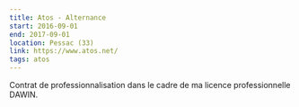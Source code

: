 ```yaml
---
title: Atos - Alternance
start: 2016-09-01
end: 2017-09-01
location: Pessac (33)
link: https://www.atos.net/
tags: atos
---
```


Contrat de professionnalisation dans le cadre de ma licence professionnelle DAWIN.
